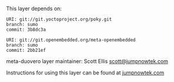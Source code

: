 This layer depends on:

    URI: git://git.yoctoproject.org/poky.git
    branch: sumo 
    commit: 3b8dc3a

    URI: git://git.openembedded.org/meta-openembedded
    branch: sumo
    commit: 2bb21ef

meta-duovero layer maintainer: Scott Ellis <scott@jumpnowtek.com>

Instructions for using this layer can be found at [jumpnowtek.com][duovero-yocto-build]

[duovero-yocto-build]: http://www.jumpnowtek.com/yocto/Duovero-Systems-with-Yocto.html
